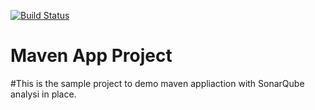 [![Build Status](http://ec2-18-188-32-47.us-east-2.compute.amazonaws.com:8080/job/GithubOrg/job/maven_app/job/master/badge/icon)](http://ec2-18-188-32-47.us-east-2.compute.amazonaws.com:8080/job/GithubOrg/job/maven_app/job/master/)

# Maven App Project

#This is the sample project to demo maven appliaction with SonarQube analysi in place.
